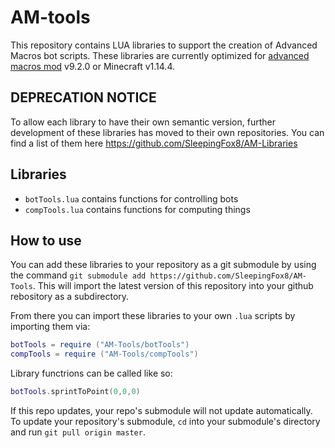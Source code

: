 # AM-tools
This repository contains LUA libraries to support the creation of Advanced Macros bot scripts. These libraries are currently optimized for [advanced macros mod](https://www.curseforge.com/minecraft/mc-mods/advanced-macros) v9.2.0 or Minecraft v1.14.4. 

## DEPRECATION NOTICE

To allow each library to have their own semantic version, further development of these libraries has moved to their own repositories. You can find a list of them here https://github.com/SleepingFox8/AM-Libraries

## Libraries

- ``botTools.lua`` contains functions for controlling bots
- ``compTools.lua`` contains functions for computing things

## How to use

You can add these libraries to your repository as a git submodule by using the command ``git submodule add https://github.com/SleepingFox8/AM-Tools``. This will import the latest version of this repository into your github rebository as a subdirectory. 

From there you can import these libraries to your own ``.lua`` scripts by importing them via:

```lua
botTools = require ("AM-Tools/botTools")
compTools = require ("AM-Tools/compTools")
```

Library functrions can be called like so:

```lua
botTools.sprintToPoint(0,0,0)
```

If this repo updates, your repo's submodule will not update automatically. To update your repository's submodule, ``cd`` into your submodule's directory and run ``git pull origin master``.
